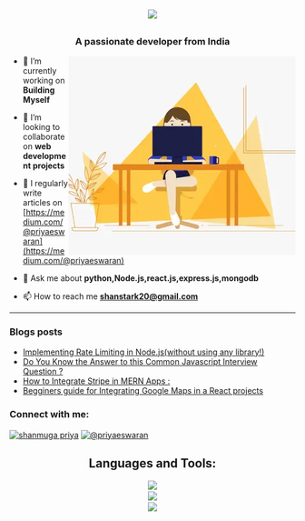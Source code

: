 <h1 align="center">
    <img src="https://readme-typing-svg.herokuapp.com/?font=Righteous&size=35&center=true&vCenter=true&width=500&height=70&duration=4000&lines=Hi+There!+👋;+I'm+Shanmuga+Priya!;" />
</h1>

<h3 align="center">A passionate developer from India</h3>
<img alt="profile gif" align="right" src=".github/workflows/ezgif.com-resize (1).webp">


- 🔭 I’m currently working on **Building Myself**

- 👯 I’m looking to collaborate on **web development projects**

- 📝 I regularly write articles on [https://medium.com/@priyaeswaran](https://medium.com/@priyaeswaran)

- 💬 Ask me about **python,Node.js,react.js,express.js,mongodb**

- 📫 How to reach me **shanstark20@gmail.com**

<hr>

### Blogs posts
<!-- BLOG-POST-LIST:START -->
- [Implementing Rate Limiting in Node.js&lpar;without using any library!&rpar;](https://medium.com/@priyaeswaran/implementing-rate-limiting-in-node-js-without-using-any-library-dfb6011371d3?source=rss-97f138d31355------2)
- [Do You Know the Answer to this Common Javascript Interview Question ?](https://medium.com/@priyaeswaran/do-you-know-the-answer-to-this-common-javascript-interview-question-97af81bd8bd0?source=rss-97f138d31355------2)
- [How to Integrate Stripe in MERN Apps :](https://medium.com/@priyaeswaran/how-to-integrate-stripe-in-mern-apps-ffa3b8fd6a37?source=rss-97f138d31355------2)
- [Begginers guide for Integrating Google Maps in a React projects](https://medium.com/@priyaeswaran/begginers-guide-for-integrating-google-maps-in-a-react-projects-a33c55403ab6?source=rss-97f138d31355------2)
<!-- BLOG-POST-LIST:END -->



<h3 align="left">Connect with me:</h3>
<p align="left">
<a href="https://www.linkedin.com/in/shanmuga-priya-e-tech2" target="blank"><img align="center" src="https://raw.githubusercontent.com/rahuldkjain/github-profile-readme-generator/master/src/images/icons/Social/linked-in-alt.svg" alt="shanmuga priya" height="30" width="40" /></a>
<a href="https://medium.com/@priyaeswaran" target="blank"><img align="center" src="https://raw.githubusercontent.com/rahuldkjain/github-profile-readme-generator/master/src/images/icons/Social/medium.svg" alt="@priyaeswaran" height="30" width="40" /></a>
</p>


<h2 align="center">Languages and Tools:</h2>

<div align="center">
    <img src="https://skillicons.dev/icons?i=html,css,javascript,react,nodejs,express" /><br>
    <img src="https://skillicons.dev/icons?i=redux,tailwindcss,python,flask,mongodb,pug" /><br>
    <img src ="https://skillicons.dev/icons?i=vscode,github,git,postman" /><br>
</div>






